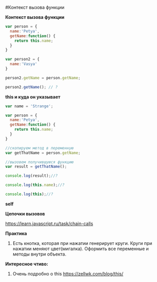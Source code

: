 #Контекст вызова функции

**Контекст вызова функции**

```js
var person = {
  name:'Petya',
  getName:function() {
    return this.name;
  }
}

var person2 = {
  name:'Vasya'
}

person2.getName = person.getName;

person2.getName(); // ?
```

**this и куда он указывает**

```js
var name = 'Strange';

var person = {
  name:'Petya',
  getName:function() {
    return this.name;
  }
}

//скопируем метод в переменную
var getThatName = person.getName;

//вызовем получившуюся функцию
var result = getThatName();

console.log(result);//?

console.log(this.name);//?

console.log(this);//?
```

**self**


**Цепочки вызовов**

https://learn.javascript.ru/task/chain-calls



**Практика**

1. Есть кнопка, которая при нажатии генерирует круги. Круги при нажатии меняют цвет(мигалка). Оформить все переменные и методы внутри объекта.

**Интересное чтиво:**

1. Очень подробно о this
https://zellwk.com/blog/this/